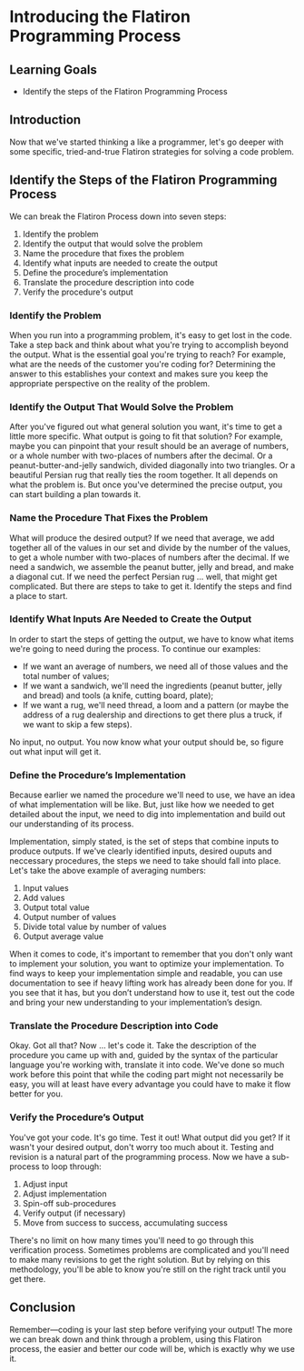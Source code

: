 # Introducing the Flatiron Programming Process

## Learning Goals

- Identify the steps of the Flatiron Programming Process

## Introduction

Now that we've started thinking a like a programmer, let's go deeper with some
specific, tried-and-true Flatiron strategies for solving a code problem.

## Identify the Steps of the Flatiron Programming Process

We can break the Flatiron Process down into seven steps:

1) Identify the problem
2) Identify the output that would solve the problem
3) Name the procedure that fixes the problem
4) Identify what inputs are needed to create the output
5) Define the procedure’s implementation
6) Translate the procedure description into code
7) Verify the procedure's output

### Identify the Problem

When you run into a programming problem, it's easy to get lost in the code. Take
a step back and think about what you're trying to accomplish beyond the output.
What is the essential goal you're trying to reach? For example, what are the
needs of the customer you're coding for? Determining the answer to this
establishes your context and makes sure you keep the appropriate perspective on
the reality of the problem.

### Identify the Output That Would Solve the Problem

After you've figured out what general solution you want, it's time to get a
little more specific. What output is going to fit that solution? For example,
maybe you can pinpoint that your result should be an average of numbers, or a
whole number with two-places of numbers after the decimal. Or a
peanut-butter-and-jelly sandwich, divided diagonally into two triangles. Or a
beautiful Persian rug that really ties the room together. It all depends on what
the problem is. But once you've determined the precise output, you can start
building a plan towards it.

### Name the Procedure That Fixes the Problem

What will produce the desired output? If we need that average, we add together
all of the values in our set and divide by the number of the values, to get a
whole number with two-places of numbers after the decimal. If we need a
sandwich, we assemble the peanut butter, jelly and bread, and make a diagonal
cut. If we need the perfect Persian rug ... well, that might get complicated.
But there are steps to take to get it. Identify the steps and find a place to
start.

### Identify What Inputs Are Needed to Create the Output

In order to start the steps of getting the output, we have to know what items
we're going to need during the process. To continue our examples:

- If we want an average of numbers, we need all of those values and the total number of values;
- If we want a sandwich, we'll need the ingredients (peanut butter, jelly and bread) and tools (a knife, cutting board, plate);
- If we want a rug, we'll need thread, a loom and a pattern (or maybe the address of a rug dealership and directions to get there plus a truck, if we want to skip a few steps).

No input, no output. You now know what your output should be, so figure out what
input will get it.

### Define the Procedure’s Implementation

Because earlier we named the procedure we'll need to use, we have an idea of
what implementation will be like. But, just like how we needed to get detailed
about the input, we need to dig into implementation and build out our
understanding of its process.

Implementation, simply stated, is the set of steps that combine inputs to
produce outputs. If we've clearly identified inputs, desired ouputs and
neccessary procedures, the steps we need to take should fall into place. Let's
take the above example of averaging numbers:

1. Input values
2. Add values
3. Output total value
4. Output number of values
5. Divide total value by number of values
6. Output average value

When it comes to code, it's important to remember that you don't only want to
implement your solution, you want to optimize your implementation. To find ways
to keep your implementation simple and readable, you can use documentation to
see if heavy lifting work has already been done for you. If you see that it has,
but you don’t understand how to use it, test out the code and bring your new
understanding to your implementation’s design.

### Translate the Procedure Description into Code

Okay. Got all that? Now ... let's code it. Take the description of the procedure
you came up with and, guided by the syntax of the particular language you're
working with, translate it into code. We've done so much work before this point
that while the coding part might not necessarily be easy, you will at least have
every advantage you could have to make it flow better for you.

### Verify the Procedure’s Output

You've got your code. It's go time. Test it out! What output did you get? If it
wasn't your desired output, don't worry too much about it. Testing and revision
is a natural part of the programming process. Now we have a sub-process to loop
through:

1. Adjust input
2. Adjust implementation
3. Spin-off sub-procedures
4. Verify output (if necessary)
5. Move from success to success, accumulating success

There's no limit on how many times you'll need to go through this verification
process. Sometimes problems are complicated and you'll need to make many
revisions to get the right solution. But by relying on this methodology, you'll
be able to know you're still on the right track until you get there.

## Conclusion

Remember—coding is your last step before verifying your output! The more we can
break down and think through a problem, using this Flatiron process, the easier
and better our code will be, which is exactly why we use it.
